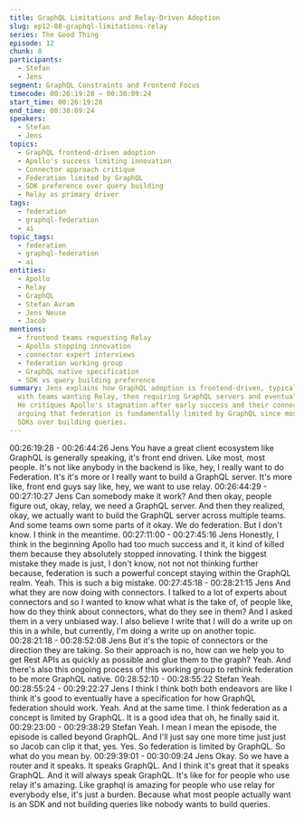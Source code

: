 ```yaml
---
title: GraphQL Limitations and Relay-Driven Adoption
slug: ep12-08-graphql-limitations-relay
series: The Good Thing
episode: 12
chunk: 8
participants:
  - Stefan
  - Jens
segment: GraphQL Constraints and Frontend Focus
timecode: 00:26:19:28 – 00:30:09:24
start_time: 00:26:19:28
end_time: 00:30:09:24
speakers:
  - Stefan
  - Jens
topics:
  - GraphQL frontend-driven adoption
  - Apollo's success limiting innovation
  - Connector approach critique
  - Federation limited by GraphQL
  - SDK preference over query building
  - Relay as primary driver
tags:
  - federation
  - graphql-federation
  - ai
topic_tags:
  - federation
  - graphql-federation
  - ai
entities:
  - Apollo
  - Relay
  - GraphQL
  - Stefan Avram
  - Jens Neuse
  - Jacob
mentions:
  - frontend teams requesting Relay
  - Apollo stopping innovation
  - connector expert interviews
  - federation working group
  - GraphQL native specification
  - SDK vs query building preference
summary: Jens explains how GraphQL adoption is frontend-driven, typically starting
  with teams wanting Relay, then requiring GraphQL servers and eventually federation.
  He critiques Apollo's stagnation after early success and their connector approach,
  arguing that federation is fundamentally limited by GraphQL since most people prefer
  SDKs over building queries.
---
```


00:26:19:28 - 00:26:44:26
Jens
You have a great client ecosystem like GraphQL is generally speaking, it's front end driven. Like
most, most people. It's not like anybody in the backend is like, hey, I really want to do
Federation. It's it's more or I really want to build a GraphQL server. It's more like, front end guys
say like, hey, we want to use relay.
00:26:44:29 - 00:27:10:27
Jens
Can somebody make it work? And then okay, people figure out, okay, relay, we need a GraphQL
server. And then they realized, okay, we actually want to build the GraphQL server across
multiple teams. And some teams own some parts of it okay. We do federation. But I don't know.
I think in the meantime.
00:27:11:00 - 00:27:45:16
Jens
Honestly, I think in the beginning Apollo had too much success and it, it kind of killed them
because they absolutely stopped innovating. I think the biggest mistake they made is just, I
don't know, not not not thinking further because, federation is such a powerful concept staying
within the GraphQL realm. Yeah. This is such a big mistake.
00:27:45:18 - 00:28:21:15
Jens
And what they are now doing with connectors. I talked to a lot of experts about connectors and
so I wanted to know what what is the take of, of people like, how do they think about
connectors, what do they see in them? And I asked them in a very unbiased way. I also believe I
write that I will do a write up on this in a while, but currently, I'm doing a write up on another
topic.
00:28:21:18 - 00:28:52:08
Jens
But it's the topic of connectors or the direction they are taking. So their approach is no, how can
we help you to get Rest APIs as quickly as possible and glue them to the graph? Yeah. And
there's also this ongoing process of this working group to rethink federation to be more
GraphQL native.
00:28:52:10 - 00:28:55:22
Stefan
Yeah.
00:28:55:24 - 00:29:22:27
Jens
I think I think both both endeavors are like I think it's good to eventually have a specification for
how GraphQL federation should work. Yeah. And at the same time. I think federation as a
concept is limited by GraphQL. It is a good idea that oh, he finally said it.
00:29:23:00 - 00:29:38:29
Stefan
Yeah. I mean I mean the episode, the episode is called beyond GraphQL. And I'll just say one
more time just just so Jacob can clip it that, yes. Yes. So federation is limited by GraphQL. So
what do you mean by.
00:29:39:01 - 00:30:09:24
Jens
Okay. So we have a router and it speaks. It speaks GraphQL. And I think it's great that it speaks
GraphQL. And it will always speak GraphQL. It's like for for people who use relay it's amazing.
Like graphql is amazing for people who use relay for everybody else, it's just a burden. Because
what most people actually want is an SDK and not building queries like nobody wants to build
queries.